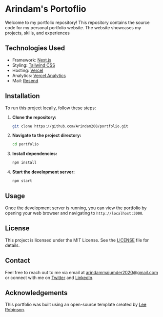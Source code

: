 # Arindam's Portoflio

Welcome to my portfolio repository! This repository contains the source code for my personal portfolio website. The website showcases my projects, skills, and experiences

## Technologies Used

- Framework: [Next.js](https://nextjs.org/)
- Styling: [Tailwind CSS](https://tailwindcss.com/)
- Hosting: [Vercel](https://vercel.com/)
- Analytics: [Vercel Analytics](https://vercel.com/docs/analytics)
- Mail: [Resend](https://resend.com/)

## Installation

To run this project locally, follow these steps:

1. **Clone the repository:**

   ```bash
   git clone https://github.com/Arindam200/portfolio.git
   ```

2. **Navigate to the project directory:**

   ```bash
   cd portfolio
   ```

3. **Install dependencies:**

   ```bash
   npm install
   ```

4. **Start the development server:**
   ```bash
   npm start
   ```

## Usage

Once the development server is running, you can view the portfolio by opening your web browser and navigating to `http://localhost:3000`.

## License

This project is licensed under the MIT License. See the [LICENSE](LICENSE) file for details.

## Contact

Feel free to reach out to me via email at [arindammajumder2020@gmail.com](mailto:arindammajumder2020@gmail.com) or connect with me on [Twitter](https://dub.sh/arindam-x) and [LinkedIn](https://dub.sh/arindam-linkedin).

## Acknowledgements

This portfolio was built using an open-source template created by [Lee Robinson](https://leerob.io).

